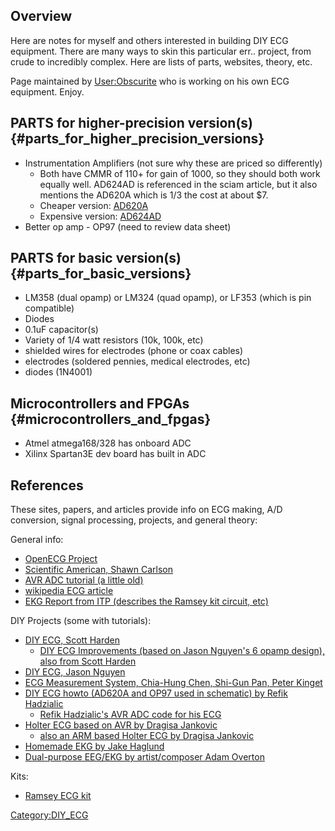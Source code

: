 ## Overview

Here are notes for myself and others interested in building DIY ECG
equipment. There are many ways to skin this particular err.. project,
from crude to incredibly complex. Here are lists of parts, websites,
theory, etc.

Page maintained by [User:Obscurite](User:Obscurite) who is
working on his own ECG equipment. Enjoy.

## PARTS for higher-precision version(s) {#parts_for_higher_precision_versions}

-   Instrumentation Amplifiers (not sure why these are priced so
    differently)
    -   Both have CMMR of 110+ for gain of 1000, so they should both
        work equally well. AD624AD is referenced in the sciam article,
        but it also mentions the AD620A which is 1/3 the cost at about
        \$7.
    -   Cheaper version:
        [AD620A](http://search.digikey.com/scripts/DkSearch/dksus.dll?Detail&name=AD620ANZ-ND)
    -   Expensive version:
        [AD624AD](http://parts.digikey.com/1/parts/453660-ic-amp-inst-25mhz-prec-ln-16cdip-ad624ad.html)
-   Better op amp - OP97 (need to review data sheet)

## PARTS for basic version(s) {#parts_for_basic_versions}

-   LM358 (dual opamp) or LM324 (quad opamp), or LF353 (which is pin
    compatible)
-   Diodes
-   0.1uF capacitor(s)
-   Variety of 1/4 watt resistors (10k, 100k, etc)
-   shielded wires for electrodes (phone or coax cables)
-   electrodes (soldered pennies, medical electrodes, etc)
-   diodes (1N4001)

## Microcontrollers and FPGAs {#microcontrollers_and_fpgas}

-   Atmel atmega168/328 has onboard ADC
-   Xilinx Spartan3E dev board has built in ADC

## References

These sites, papers, and articles provide info on ECG making, A/D
conversion, signal processing, projects, and general theory:

General info:

-   [OpenECG Project](http://www.open-ecg-project.org/tiki-index.php)
-   [Scientific American, Shawn
    Carlson](http://www.scientificamerican.com/article.cfm?id=home-is-where-the-ecg-is)
-   [AVR ADC tutorial (a little
    old)](http://extremeelectronics.co.in/avr-tutorials/using-the-analog-to-digital-converter/)
-   [wikipedia ECG
    article](http://en.wikipedia.org/wiki/Electrocardiography)
-   [EKG Report from ITP (describes the Ramsey kit circuit,
    etc)](http://itp.nyu.edu/physcomp/sensors/Reports/EKG)

DIY Projects (some with tutorials):

-   [DIY ECG, Scott
    Harden](http://www.swharden.com/blog/2009-08-14-diy-ecg-machine-on-the-cheap/)
    -   [DIY ECG Improvements (based on Jason Nguyen's 6 opamp design),
        also from Scott
        Harden](http://www.swharden.com/blog/2009-01-20-diy-ecg-improvements/)
-   [DIY ECG, Jason
    Nguyen](http://www.eng.utah.edu/~jnguyen/ecg/ecg_index.html)
-   [ECG Measurement System, Chia-Hung Chen, Shi-Gun Pan, Peter
    Kinget](http://www.cisl.columbia.edu/kinget_group/student_projects/ECG%20Report/E6001%20ECG%20final%20report.htm)
-   [DIY ECG howto (AD620A and OP97 used in schematic) by Refik
    Hadzialic](http://www.radiolocman.com/shem/schematics.html?di=47010)
    -   [Refik Hadzialic's AVR ADC code for his
        ECG](http://www.rlocman.ru/i/File/2008/04/15/egg.txt)
-   [Holter ECG based on AVR by Dragisa
    Jankovic](http://www.gilefx.com/avrecg.htm)
    -   [also an ARM based Holter ECG by Dragisa
        Jankovic](http://www.gilefx.com/armecg.htm)
-   [Homemade EKG by Jake Haglund](http://www.diyhappy.com/homemade-ekg)
-   [Dual-purpose EEG/EKG by artist/composer Adam
    Overton](http://plus1plus1plus.org/Resources/EEG-EKG)

Kits:

-   [Ramsey ECG
    kit](http://www.ramseyelectronics.com/cgi-bin/commerce.exe?preadd=action&key=ECG1C)

[Category:DIY_ECG](Category:DIY_ECG)
